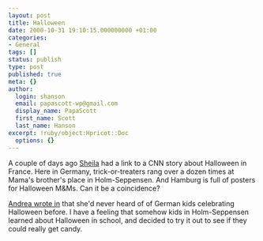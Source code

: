 ```yaml
---
layout: post
title: Halloween
date: 2000-10-31 19:10:15.000000000 +01:00
categories:
- General
tags: []
status: publish
type: post
published: true
meta: {}
author:
  login: shanson
  email: papascott-wp@gmail.com
  display_name: PapaScott
  first_name: Scott
  last_name: Hanson
excerpt: !ruby/object:Hpricot::Doc
  options: {}
---
```

<p>A couple of days ago <a href="http://sheila.inessential.com/2000/10/28">Sheila</a> had a link to a CNN story about Halloween in France. Here in Germany, trick-or-treaters rang over a dozen times at Mama's brother's place in Holm-Seppensen. And Hamburg is full of posters for Halloween M&Ms. Can it be a coincidence?</p>
<p><a href="http://shanson.editthispage.com/discuss/msgReader$426?mode=day">Andrea wrote in</a> that she'd never heard of of German kids celebrating Halloween before. I have a feeling that somehow kids in Holm-Seppensen learned about Halloween in school, and decided to try it out to see if they could really get candy.</p>
